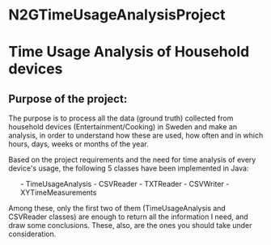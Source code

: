 # N2GTimeUsageAnalysisProject
<h1>Time Usage Analysis of Household devices</h1>
<h2>Purpose of the project:  </h2>
<p>The purpose is to process all the data (ground truth) collected from household devices (Entertainment/Cooking) in Sweden and make an analysis, in order to understand how these are used, how often and in which hours, days, weeks or months of the year.</p>
<p>Based on the project requirements and the need for time analysis of every device's usage, the following 5 classes have been implemented in Java: 
<ol>- TimeUsageAnalysis
- CSVReader
- TXTReader
- CSVWriter
- XYTimeMeasurements</ol>
<p>Among these, only the first two of them (TimeUsageAnalysis and CSVReader classes) are enough to return all the information I need, and draw some conclusions. These, also, are the ones you should take under consideration.</p>
